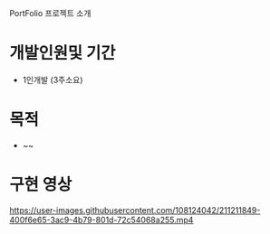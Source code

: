 PortFolio 프로젝트 소개


# 개발인원및 기간
- 1인개발 (3주소요)

# 목적
- ~~

# 구현 영상


https://user-images.githubusercontent.com/108124042/211211849-400f6e65-3ac9-4b79-801d-72c54068a255.mp4


